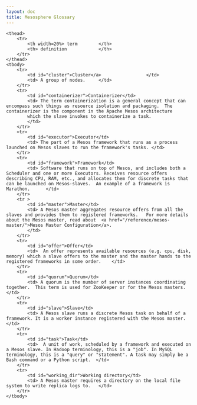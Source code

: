 ```yaml
---
layout: doc
title: Mesosphere Glossary
---
```


<table class="table table-striped">

	<thead>
		<tr>
			<th width=20%> term        </th>
			<th> definition            </th>
		</tr>
	</thead>
	<tbody>
		<tr>
			<td id="cluster">Cluster</a>                 </td>
			<td> A group of nodes.     </td>
		</tr>
		<tr>
			<td id="containerizer">Containerizer</td>
			<td> The term containerization is a general concept that can encompass such things as resource isolation and packaging.  The containerizer is the component in the Apache Mesos architecture
			which the slave invokes to containerize a task.
			</td>
		</tr>
		<tr>
			<td id="executor">Executor</td>
			<td> The part of a Mesos framework that runs as a process launched on Mesos slaves to run the framework's tasks. </td>
		</tr>
		<tr>
			<td id="framework">Framework</td>
			<td> Software that runs on top of Mesos, and includes both a Scheduler and one or more Executors. Receives resource offers describing CPU, RAM, etc., and allocates them for discrete tasks that can be launched on Mesos-slaves.  An example of a framework is Marathon.      </td>
		</tr>
		<tr >
			<td id="master">Master</td>
			<td> A Mesos master aggregates resource offers from all the slaves and provides them to registered frameworks.   For more details about the Mesos master, read about  <a href="/reference/mesos-master/">Mesos Master Configuration</a>.
			</td>
		</tr>
		<tr>
			<td id="offer">Offer</td>
			<td>  An offer represents available resources (e.g. cpu, disk, memory) which a slave offers to the master and the master hands to the registered frameworks in some order.    </td>
		</tr>
		<tr>
			<td id="quorum">Quorum</td>
			<td> A quorum is the number of server instances coordinating together.  This term is used for ZooKeeper or for the Mesos masters.      </td>
		</tr>
		<tr>
			<td id="slave">Slave</td>
			<td> A Mesos slave runs a discrete Mesos task on behalf of a framework. It is a worker instance registered with the Mesos master.      </td>
		</tr>
		<tr>
			<td id="task">Task</td>
			<td>  A unit of work, scheduled by a framework and executed on a Mesos slave. In Hadoop terminology, this is a "job". In MySQL terminology, this is a "query" or "statement". A task may simply be a Bash command or a Python script.  </td>
		</tr>
		<tr>
			<td id="working_dir">Working directory</td>
			<td> A Mesos master requires a directory on the local file system to write replica logs to.   </td>
		</tr>
	</tbody>

</table>

<script type="text/javascript">
var hash = window.location.hash.substring(1);
document.getElementById(hash).style.backgroundColor="Yellow";
</script>
